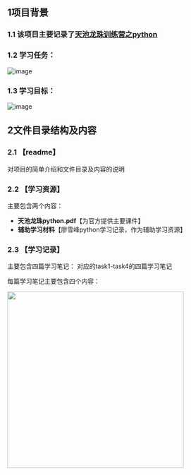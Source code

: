 ## 1项目背景

### 1.1 该项目主要记录了[天池龙珠训练营之python](https://tianchi.aliyun.com/specials/promotion/aicamppython?spm=5176.14154004.J_1266466330.1.15985699TWcUSh)

### 1.2 学习任务：

![image](https://user-images.githubusercontent.com/64119929/127109946-78245155-3d80-45b6-987e-ff9ed62f4c41.png)

### 1.3 学习目标：

![image](https://user-images.githubusercontent.com/64119929/127110095-c1f3dc30-6d74-49ed-beeb-0195870142d9.png)

## 2文件目录结构及内容

### 2.1 【readme】
对项目的简单介绍和文件目录及内容的说明

### 2.2 【学习资源】
主要包含两个内容：
* **天池龙珠python.pdf**【为官方提供主要课件】
* **辅助学习材料**【廖雪峰python学习记录，作为辅助学习资源】


### 2.3 【学习记录】
主要包含四篇学习笔记：
对应的task1-task4的四篇学习笔记



每篇学习笔记主要包含四个内容：

<img src='https://user-images.githubusercontent.com/64119929/127110817-3911fab5-7942-4565-a52e-788633761ef2.jpg' width="400" align="center" >








   

    


    





